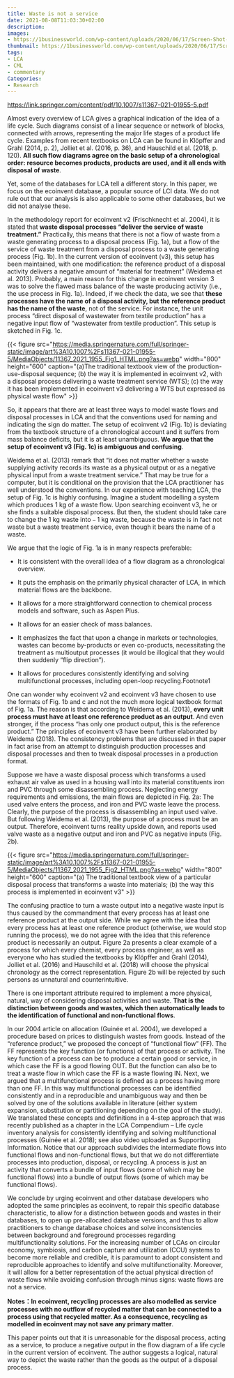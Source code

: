 ```yaml
---
title: Waste is not a service
date: 2021-08-08T11:03:30+02:00
description:
images:
- https://1businessworld.com/wp-content/uploads/2020/06/17/Screen-Shot-2020-06-17-at-4.55.08-PM.png
thumbnail: https://1businessworld.com/wp-content/uploads/2020/06/17/Screen-Shot-2020-06-17-at-4.55.08-PM.png
tags:
- LCA
- CML
- commentary
Categories:
- Research
---
```


https://link.springer.com/content/pdf/10.1007/s11367-021-01955-5.pdf

Almost every overview of LCA gives a graphical indication of the idea of a life cycle. Such diagrams consist of a linear sequence or network of blocks, connected with arrows, representing the major life stages of a product life cycle. Examples from recent textbooks on LCA can be found in Klöpffer and Grahl (2014, p. 2), Jolliet et al. (2016, p. 36), and Hauschild et al. (2018, p. 120). **All such flow diagrams agree on the basic setup of a chronological order: resource becomes products, products are used, and it all ends with disposal of waste**.

Yet, some of the databases for LCA tell a different story. In this paper, we focus on the ecoinvent database, a popular source of LCI data. We do not rule out that our analysis is also applicable to some other databases, but we did not analyse these.

In the methodology report for ecoinvent v2 (Frischknecht et al. 2004), it is stated that **waste disposal processes “deliver the service of waste treatment.”** Practically, this means that there is not a flow of waste from a waste generating process to a disposal process (Fig. 1a), but a flow of the service of waste treatment from a disposal process to a waste generating process (Fig. 1b). In the current version of ecoinvent (v3), this setup has been maintained, with one modification: the reference product of a disposal activity delivers a negative amount of “material for treatment” (Weidema et al. 2013). Probably, a main reason for this change in ecoinvent version 3 was to solve the flawed mass balance of the waste producing activity (i.e., the use process in Fig. 1a). Indeed, if we check the data, we see that **these processes have the name of a disposal activity, but the reference product has the name of the waste**, not of the service. For instance, the unit process “direct disposal of wastewater from textile production” has a negative input flow of “wastewater from textile production”. This setup is sketched in Fig. 1c.

{{< figure src="https://media.springernature.com/full/springer-static/image/art%3A10.1007%2Fs11367-021-01955-5/MediaObjects/11367_2021_1955_Fig1_HTML.png?as=webp" width="800" height="600" caption="(a)The traditional textbook view of the production-use-disposal sequence; (b) the way it is implemented in ecoinvent v2, with a disposal process delivering a waste treatment service (WTS); (c) the way it has been implemented in ecoinvent v3 delivering a WTS but expressed as physical waste flow" >}}

So, it appears that there are at least three ways to model waste flows and disposal processes in LCA and that the conventions used for naming and indicating the sign do matter. The setup of ecoinvent v2 (Fig. 1b) is deviating from the textbook structure of a chronological account and it suffers from mass balance deficits, but it is at least unambiguous. **We argue that the setup of ecoinvent v3 (Fig. 1c) is ambiguous and confusing**.

Weidema et al. (2013) remark that “it does not matter whether a waste supplying activity records its waste as a physical output or as a negative physical input from a waste treatment service.” That may be true for a computer, but it is conditional on the provision that the LCA practitioner has well understood the conventions. In our experience with teaching LCA, the setup of Fig. 1c is highly confusing. Imagine a student modelling a system which produces 1 kg of a waste flow. Upon searching ecoinvent v3, he or she finds a suitable disposal process. But then, the student should take care to change the 1 kg waste into − 1 kg waste, because the waste is in fact not waste but a waste treatment service, even though it bears the name of a waste.

We argue that the logic of Fig. 1a is in many respects preferable:

* It is consistent with the overall idea of a flow diagram as a chronological overview.

* It puts the emphasis on the primarily physical character of LCA, in which material flows are the backbone.

* It allows for a more straightforward connection to chemical process models and software, such as Aspen Plus.

* It allows for an easier check of mass balances.

* It emphasizes the fact that upon a change in markets or technologies, wastes can become by-products or even co-products, necessitating the treatment as multioutput processes (it would be illogical that they would then suddenly “flip direction”).

* It allows for procedures consistently identifying and solving multifunctional processes, including open-loop recycling.Footnote1

One can wonder why ecoinvent v2 and ecoinvent v3 have chosen to use the formats of Fig. 1b and c and not the much more logical textbook format of Fig. 1a. The reason is that according to Weidema et al. (2013), **every unit process must have at least one reference product as an output**. And even stronger, if the process “has only one product output, this is the reference product.” The principles of ecoinvent v3 have been further elaborated by Weidema (2018). The consistency problems that are discussed in that paper in fact arise from an attempt to distinguish production processes and disposal processes and then to tweak disposal processes in a production format.

Suppose we have a waste disposal process which transforms a used exhaust air valve as used in a housing wall into its material constituents iron and PVC through some disassembling process. Neglecting energy requirements and emissions, the main flows are depicted in Fig. 2a: The used valve enters the process, and iron and PVC waste leave the process. Clearly, the purpose of the process is disassembling an input used valve. But following Weidema et al. (2013), the purpose of a process must be an output. Therefore, ecoinvent turns reality upside down, and reports used valve waste as a negative output and iron and PVC as negative inputs (Fig. 2b).

{{< figure src="https://media.springernature.com/full/springer-static/image/art%3A10.1007%2Fs11367-021-01955-5/MediaObjects/11367_2021_1955_Fig2_HTML.png?as=webp" width="800" height="600" caption="(a) The traditional textbook view of a particular disposal process that transforms a waste into materials; (b) the way this process is implemented in ecoinvent v3" >}}

The confusing practice to turn a waste output into a negative waste input is thus caused by the commandment that every process has at least one reference product at the output side. While we agree with the idea that every process has at least one reference product (otherwise, we would stop running the process), we do not agree with the idea that this reference product is necessarily an output. Figure 2a presents a clear example of a process for which every chemist, every process engineer, as well as everyone who has studied the textbooks by Klöpffer and Grahl (2014), Jolliet et al. (2016) and Hauschild et al. (2018) will choose the physical chronology as the correct representation. Figure 2b will be rejected by such persons as unnatural and counterintuitive.

There is one important attribute required to implement a more physical, natural, way of considering disposal activities and waste. **That is the distinction between goods and wastes, which then automatically leads to the identification of functional and non-functional flows**.

In our 2004 article on allocation (Guinée et al. 2004), we developed a procedure based on prices to distinguish wastes from goods. Instead of the “reference product,” we proposed the concept of “functional flow” (FF). The FF represents the key function (or functions) of that process or activity. The key function of a process can be to produce a certain good or service, in which case the FF is a good flowing OUT. But the function can also be to treat a waste flow in which case the FF is a waste flowing IN. Next, we argued that a multifunctional process is defined as a process having more than one FF. In this way multifunctional processes can be identified consistently and in a reproducible and unambiguous way and then be solved by one of the solutions available in literature (either system expansion, substitution or partitioning depending on the goal of the study). We translated these concepts and definitions in a 4-step approach that was recently published as a chapter in the LCA Compendium – Life cycle inventory analysis for consistently identifying and solving multifunctional processes (Guinée et al. 2018); see also video uploaded as Supporting Information. Notice that our approach subdivides the intermediate flows into functional flows and non-functional flows, but that we do not differentiate processes into production, disposal, or recycling. A process is just an activity that converts a bundle of input flows (some of which may be functional flows) into a bundle of output flows (some of which may be functional flows).

We conclude by urging ecoinvent and other database developers who adopted the same principles as ecoinvent, to repair this specific database characteristic, to allow for a distinction between goods and wastes in their databases, to open up pre-allocated database versions, and thus to allow practitioners to change database choices and solve inconsistencies between background and foreground processes regarding multifunctionality solutions. For the increasing number of LCAs on circular economy, symbiosis, and carbon capture and utilization (CCU) systems to become more reliable and credible, it is paramount to adopt consistent and reproducible approaches to identify and solve multifunctionality. Moreover, it will allow for a better representation of the actual physical direction of waste flows while avoiding confusion through minus signs: waste flows are not a service.

**Notes：In ecoinvent, recycling processes are also modelled as service processes with no outflow of recycled matter that can be connected to a process using that recycled matter. As a consequence, recycling as modelled in ecoinvent may not save any primary matter**.

This paper points out that it is unreasonable for the disposal process, acting as a service, to produce a negative output in the flow diagram of a life cycle in the current version of ecoinvent. The author suggests a logical, natural way to depict the waste rather than the goods as the output of a disposal process. 
